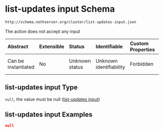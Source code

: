 # list-updates input Schema

```txt
http://schema.nethserver.org/cluster/list-updates-input.json
```

The action does not accept any input

| Abstract            | Extensible | Status         | Identifiable            | Custom Properties | Additional Properties | Access Restrictions | Defined In                                                                        |
| :------------------ | :--------- | :------------- | :---------------------- | :---------------- | :-------------------- | :------------------ | :-------------------------------------------------------------------------------- |
| Can be instantiated | No         | Unknown status | Unknown identifiability | Forbidden         | Allowed               | none                | [list-updates-input.json](cluster/list-updates-input.json "open original schema") |

## list-updates input Type

`null`, the value must be null ([list-updates input](list-updates-input.md))

## list-updates input Examples

```json
null
```
